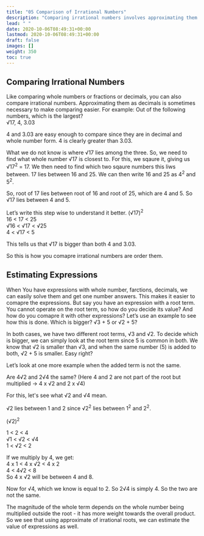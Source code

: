 ```yaml
---
title: "05 Comparison of Irrational Numbers"
description: "Comparing irrational numbers involves approximating them as decimals. To compare, we find the closest whole number to the square of the irrational number. Estimating expressions with root terms involves comparing the root terms themselves and considering the added terms. The magnitude of the whole term depends on the whole number multiplied outside the root."
lead: " "
date: 2020-10-06T08:49:31+00:00
lastmod: 2020-10-06T08:49:31+00:00
draft: false
images: []
weight: 350
toc: true
---
```


## Comparing Irrational Numbers

Like comparing whole numbers or fractions or decimals, you can also compare irrational numbers. Approximating them as decimals is sometimes necessary to make comparing easier.
For example:
Out of the following numbers, which is the largest?  
√17, 4, 3.03

4 and 3.03 are easy enough to compare since they are in decimal and whole number form. 4 is clearly greater than 3.03. 

What we do not know is where √17 lies among the three. So, we need to find what whole number √17 is closest to. 
For this, we sqaure it, giving us √17<sup>2</sup> = 17. We then need to find which two sqaure numbers this liws between. 17 lies between 16 and 25. We can then write 16 and 25 as 4<sup>2</sup> and 5<sup>2</sup>. 

So, root of 17 lies between root of 16 and root of 25, which are 4 and 5. So √17 lies between 4 and 5. 

Let’s write this step wise to understand it better.
(√17)<sup>2</sup>  
16 < 17 < 25  
√16 < √17 < √25   
4 < √17 < 5  

This tells us that √17 is bigger than both 4 and 3.03.

So this is how you comapre irrational numbers are order them.

## Estimating Expressions

When You have expressions with whole number, farctions, decimals, we can easily solve them and get one number answers. This makes it easier to comapre the expressions.
But say you have an expression with a root term. You cannot operate on the root term, so how do you decide its value? And how do you comapre it with other expressions? 
Let’s use an example to see how this is done. 
Which is bigger? √3 + 5 or √2 + 5?

In both cases, we have two different root terms, √3 and √2. To decide which is bigger, we can simply look at the root term since 5 is common in both.
We know that √2 is smaller than √3, and when the same number (5) is added to both, √2 + 5 is smaller. Easy right?

Let’s look at one more example when the added term is not the same.

Are 4√2 and 2√4 the same? (Here 4 and 2 are not part of the root but multiplied -> 4 x √2 and 2 x √4)

For this, let's see what √2 and √4 mean. 

√2 lies between 1 and 2 since √2<sup>2</sup> lies between 1<sup>2</sup> and 2<sup>2</sup>.

(√2)<sup>2</sup>  

1 < 2 < 4  
√1 < √2 < √4   
1 < √2 < 2  

If we multiply by 4, we get:  
4 x 1 < 4 x √2 < 4 x 2  
4 < 4√2 < 8  
So 4 x √2 will be between 4 and 8. 

Now for √4, which we know is equal to 2. So 2√4 is simply 4. 
So the two are not the same. 

The magnitude of the whole term depends on the whole number being multiplied outside the root - it has more weight towards the overall product.
So we see that using approximate of irrational roots, we can estimate the value of expressions as well.
